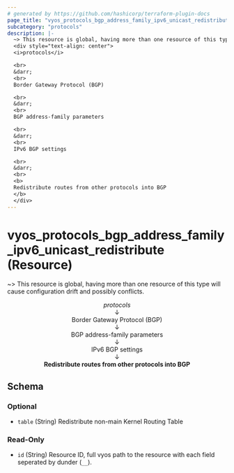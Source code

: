 ```yaml
---
# generated by https://github.com/hashicorp/terraform-plugin-docs
page_title: "vyos_protocols_bgp_address_family_ipv6_unicast_redistribute Resource - vyos"
subcategory: "protocols"
description: |-
  ~> This resource is global, having more than one resource of this type will cause configuration drift and possibly conflicts.
  <div style="text-align: center">
  <i>protocols</i>

  <br>
  &darr;
  <br>
  Border Gateway Protocol (BGP)

  <br>
  &darr;
  <br>
  BGP address-family parameters

  <br>
  &darr;
  <br>
  IPv6 BGP settings

  <br>
  &darr;
  <br>
  <b>
  Redistribute routes from other protocols into BGP
  </b>
  </div>
---
```


# vyos_protocols_bgp_address_family_ipv6_unicast_redistribute (Resource)

~> This resource is global, having more than one resource of this type will cause configuration drift and possibly conflicts.

<div style="text-align: center">
<i>protocols</i>

<br>
&darr;
<br>
Border Gateway Protocol (BGP)

<br>
&darr;
<br>
BGP address-family parameters

<br>
&darr;
<br>
IPv6 BGP settings

<br>
&darr;
<br>
<b>
Redistribute routes from other protocols into BGP
</b>
</div>



<!-- schema generated by tfplugindocs -->
## Schema

### Optional

- `table` (String) Redistribute non-main Kernel Routing Table

### Read-Only

- `id` (String) Resource ID, full vyos path to the resource with each field seperated by dunder (`__`).
